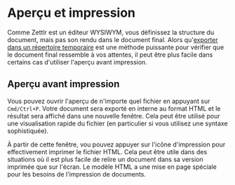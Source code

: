 # Aperçu et impression

Comme Zettlr est un éditeur WYSIWYM, vous définissez la structure du document, mais pas son rendu dans le document final.
Alors qu'[exporter dans un répertoire temporaire](export.md#choisir-la-destination) est une méthode puissante pour vérifier que le document final ressemble à vos attentes, il peut être plus facile dans certains cas d'utiliser l'aperçu avant impression.

## Aperçu avant impression

Vous pouvez ouvrir l'aperçu de n'importe quel fichier en appuyant sur `Cmd/Ctrl+P`.
Votre document sera exporté en interne au format HTML et le résultat sera affiché dans une nouvelle fenêtre.
Cela peut être utilisé pour une visualisation rapide du fichier (en particulier si vous utilisez une syntaxe sophistiquée).

À partir de cette fenêtre, vou pouvez appuyer sur l'icône d'impression pour effectivement imprimer le fichier HTML.
Cela peut être utile dans des situations où il est plus facile de relire un document dans sa version imprimée que sur l'écran.
Le modèle HTML a une mise en page spéciale pour les besoins de l'impression de documents.
